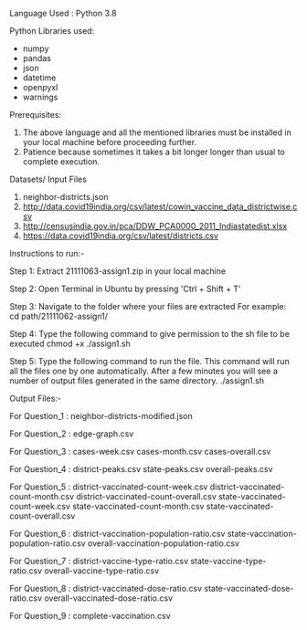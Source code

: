 Language Used : Python 3.8

Python Libraries used:
 - numpy
 - pandas
 - json
 - datetime
 - openpyxl
 - warnings

Prerequisites: 

1. The above language and all the mentioned libraries must be installed in your local machine before proceeding further.
2. Patience because sometimes it takes a bit longer longer than usual to complete execution.


Datasets/ Input Files

1. neighbor-districts.json
2. http://data.covid19india.org/csv/latest/cowin_vaccine_data_districtwise.csv
3. http://censusindia.gov.in/pca/DDW_PCA0000_2011_Indiastatedist.xlsx
4. https://data.covid19india.org/csv/latest/districts.csv


Instructions to run:-

Step 1: Extract 21111063-assign1.zip in your local machine

Step 2: Open Terminal in Ubuntu by pressing 'Ctrl + Shift + T'

Step 3: Navigate to the folder where your files are extracted
        For example: cd path/21111062-assign1/

Step 4: Type the following command to give permission to the sh file to be executed
        chmod +x ./assign1.sh
            
Step 5: Type the following command to run the file. This command will run all the files one by one automatically.
        After a few minutes you will see a number of output files generated in the same directory. 
        ./assign1.sh


Output Files:-

For Question_1 : neighbor-districts-modified.json

For Question_2 : edge-graph.csv

For Question_3 : cases-week.csv
                 cases-month.csv
                 cases-overall.csv

For Question_4 : district-peaks.csv
                 state-peaks.csv
                 overall-peaks.csv

For Question_5 : district-vaccinated-count-week.csv
                 district-vaccinated-count-month.csv
                 district-vaccinated-count-overall.csv
                 state-vaccinated-count-week.csv
                 state-vaccinated-count-month.csv
                 state-vaccinated-count-overall.csv

For Question_6 : district-vaccination-population-ratio.csv
                 state-vaccination-population-ratio.csv
                 overall-vaccination-population-ratio.csv

For Question_7 : district-vaccine-type-ratio.csv
                 state-vaccine-type-ratio.csv
                 overall-vaccine-type-ratio.csv

For Question_8 : district-vaccinated-dose-ratio.csv
                 state-vaccinated-dose-ratio.csv
                 overall-vaccinated-dose-ratio.csv

For Question_9 : complete-vaccination.csv


